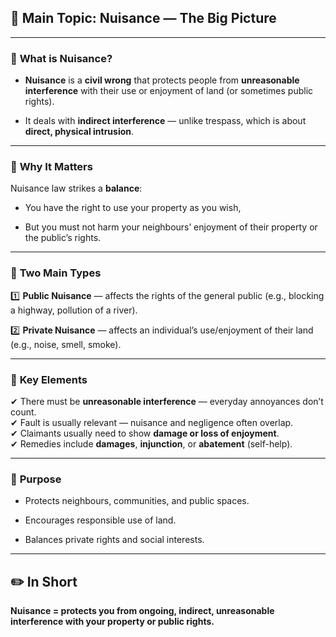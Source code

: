 
## 🌳 **Main Topic: Nuisance — The Big Picture**

---

### 📌 **What is Nuisance?**

- **Nuisance** is a **civil wrong** that protects people from **unreasonable interference** with their use or enjoyment of land (or sometimes public rights).
    
- It deals with **indirect interference** — unlike trespass, which is about **direct, physical intrusion**.
    

---

### 📌 **Why It Matters**

Nuisance law strikes a **balance**:

- You have the right to use your property as you wish,
    
- But you must not harm your neighbours’ enjoyment of their property or the public’s rights.
    

---

### 📌 **Two Main Types**

1️⃣ **Public Nuisance** — affects the rights of the general public (e.g., blocking a highway, pollution of a river).

2️⃣ **Private Nuisance** — affects an individual’s use/enjoyment of their land (e.g., noise, smell, smoke).

---

### 📌 **Key Elements**

✔ There must be **unreasonable interference** — everyday annoyances don’t count.  
✔ Fault is usually relevant — nuisance and negligence often overlap.  
✔ Claimants usually need to show **damage or loss of enjoyment**.  
✔ Remedies include **damages**, **injunction**, or **abatement** (self-help).

---

### 📌 **Purpose**

- Protects neighbours, communities, and public spaces.
    
- Encourages responsible use of land.
    
- Balances private rights and social interests.
    

---

## ✏️ **In Short**

**Nuisance = protects you from ongoing, indirect, unreasonable interference with your property or public rights.**
